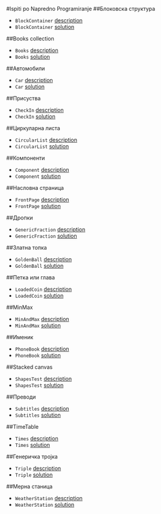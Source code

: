 #Ispiti po Napredno Programiranje
##Блоковска структура
+ `BlockContainer` [description](https://github.com/gambleros/Napredno/tree/master/BlockContainer/desc.md)
+ `BlockContainer` [solution](https://github.com/gambleros/Napredno/tree/master/BlockContainer/BlockContainerTest.java)

##Books collection
+ `Books` [description](https://github.com/gambleros/Napredno/tree/master/Books/desc.md)
+ `Books` [solution](https://github.com/gambleros/Napredno/tree/master/BlockContainer/BooksTest.java)

##Автомобили
+ `Car` [description](https://github.com/gambleros/Napredno/tree/master/Car/desc.md)
+ `Car` [solution](https://github.com/gambleros/Napredno/tree/master/Car/CarTest.java)

##Присуства
+ `CheckIn` [description](https://github.com/gambleros/Napredno/tree/master/CheckIn/desc.md)
+ `CheckIn` [solution](https://github.com/gambleros/Napredno/tree/master/CheckIn/CheckInTest.java)

##Циркуларна листа
+ `CircularList` [description](https://github.com/gambleros/Napredno/tree/master/CircularList/desc.md)
+ `CircularList` [solution](https://github.com/gambleros/Napredno/tree/master/CircularList/CircularListTest.java)

##Компоненти
+ `Component` [description](https://github.com/gambleros/Napredno/tree/master/Component/desc.md)
+ `Component` [solution](https://github.com/gambleros/Napredno/tree/master/Component/ComponentTest.java)

##Насловна страница
+ `FrontPage` [description](https://github.com/gambleros/Napredno/tree/master/FrontPage/desc.md)
+ `FrontPage` [solution](https://github.com/gambleros/Napredno/tree/master/FrontPage/FrontPageTest.java)

##Дропки
+ `GenericFraction` [description](https://github.com/gambleros/Napredno/tree/master/GenericFraction/desc.md)
+ `GenericFraction` [solution](https://github.com/gambleros/Napredno/tree/master/GenericFraction/GenericFractionTest.java)

##Златна топка
+ `GoldenBall` [description](https://github.com/gambleros/Napredno/tree/master/GoldenBall/desc.md)
+ `GoldenBall` [solution](https://github.com/gambleros/Napredno/tree/master/GoldenBall/GoldenBallTest.java)

##Петка или глава
+ `LoadedCoin` [description](https://github.com/gambleros/Napredno/tree/master/LoadedCoin/desc.md)
+ `LoadedCoin` [solution](https://github.com/gambleros/Napredno/tree/master/LoadedCoin/LoadedCoinTest.java)

##MinMax
+ `MinAndMax` [description](https://github.com/gambleros/Napredno/tree/master/MinAndMax/desc.md)
+ `MinAndMax` [solution](https://github.com/gambleros/Napredno/tree/master/MinAndMax/MinAndMax.java)

##Именик
+ `PhoneBook` [description](https://github.com/gambleros/Napredno/tree/master/PhoneBook/desc.md)
+ `PhoneBook` [solution](https://github.com/gambleros/Napredno/tree/master/PhoneBook/PhoneBookTest.java)

##Stacked canvas
+ `ShapesTest` [description](https://github.com/gambleros/Napredno/tree/master/ShapesTest/desc.md)
+ `ShapesTest` [solution](https://github.com/gambleros/Napredno/tree/master/ShapesTest/ShapesTestTest.java)

##Преводи
+ `Subtitles` [description](https://github.com/gambleros/Napredno/tree/master/Subtitles/desc.md)
+ `Subtitles` [solution](https://github.com/gambleros/Napredno/tree/master/Subtitles/SubtitlesTest.java)

##TimeTable
+ `Times` [description](https://github.com/gambleros/Napredno/tree/master/Times/desc.md)
+ `Times` [solution](https://github.com/gambleros/Napredno/tree/master/Times/TimesTest.java)

##Генеричка тројка
+ `Triple` [description](https://github.com/gambleros/Napredno/tree/master/Triple/desc.md)
+ `Triple` [solution](https://github.com/gambleros/Napredno/tree/master/Triple/TripleTest.java)

##Мерна станица
+ `WeatherStation` [description](https://github.com/gambleros/Napredno/tree/master/WeatherStation/desc.md)
+ `WeatherStation` [solution](https://github.com/gambleros/Napredno/tree/master/WeatherStation/WeatherStationTest.java)

